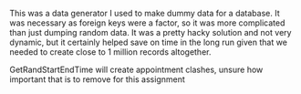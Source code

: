 This was a data generator I used to make dummy data for a database. It was necessary as foreign keys were a factor, so it was more complicated than just dumping random data. It was a pretty hacky solution and not very dynamic, but it certainly helped save on time in the long run given that we needed to create close to 1 million records altogether.

GetRandStartEndTime will create appointment clashes, unsure how important that is to remove for this assignment
